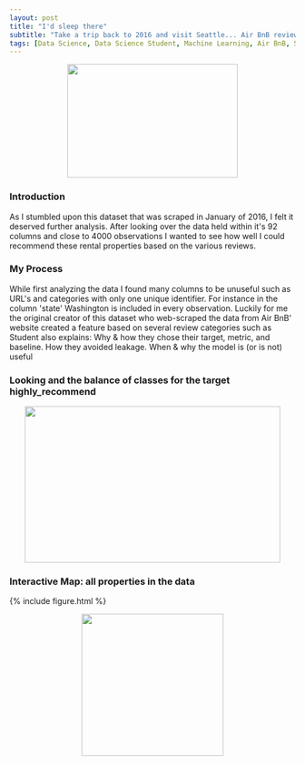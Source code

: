 ```yaml
---
layout: post
title: "I'd sleep there"
subtitle: "Take a trip back to 2016 and visit Seattle... Air BnB reviews"
tags: [Data Science, Data Science Student, Machine Learning, Air BnB, Seattle]
---
```

<p align="center">
  <img width="300" height="200" src="https://i.imgur.com/aMYAXoi.png?1" class="align-center">
</p>


### **Introduction**
As I stumbled upon this dataset that was scraped in January of 2016, I felt it deserved further analysis. After looking over the data held within it's 92 columns and close to 4000 observations I wanted to see how well I could recommend these rental properties based on the various reviews. 

### **My Process**
While first analyzing the data I found many columns to be unuseful such as URL's and categories with only one unique identifier. For instance in the column 'state' Washington is included in every observation. Luckily for me the original creator of this dataset who web-scraped the data from Air BnB' website created a feature based on several review categories such as  Student also explains: Why & how they chose their target, metric, and baseline. How they avoided leakage. When & why the model is (or is not) useful

   ### **Looking and the balance of classes for the target highly_recommend**
<p align="center">
  <img width="450" height="275" src="https://i.imgur.com/NZuv8Bf.png" class="align-center">
</p>


   ### **Interactive Map: all properties in the data**
{% include figure.html %}




<p align="center">
  <img width="250" height="250" src="https://i.imgur.com/n4NVO3e.png" class="align-center">
</p>
